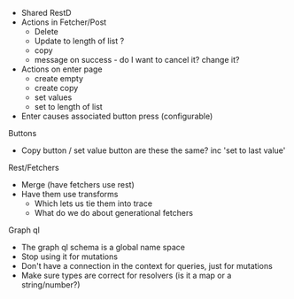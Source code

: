 * Shared RestD
* Actions in Fetcher/Post
    * Delete
    * Update to length of list ?
    * copy 
    * message on success - do I want to cancel it? change it?
* Actions on enter page
    * create empty
    * create copy
    * set values 
    * set to length of list
* Enter causes associated button press (configurable)

Buttons
* Copy button / set value button are these the same?  inc 'set to last value'

Rest/Fetchers
* Merge (have fetchers use rest)
* Have them use transforms
  * Which lets us tie them into trace
  * What do we do about generational fetchers

Graph ql
* The graph ql schema is a global name space
* Stop using it for mutations
* Don't have a connection in the context for queries, just for mutations
* Make sure types are correct for resolvers (is it a map or a string/number?)



